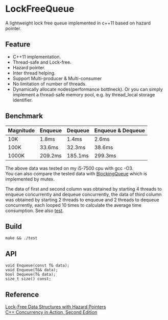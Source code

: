 # LockFreeQueue
A lightweight lock free queue implemented in c++11 based on hazard pointer.
## Feature
  * C++11 implementation.
  * Thread-safe and Lock-free. 
  * Hazard pointer.
  * Inter thread helping.
  * Support Multi-producer & Multi-consumer
  * No limitation of number of threads.
  * Dynamically allocate nodes(performance bottlneck). Or you can simply implement a thread-safe memory pool, e.g. by thread_local   storage identifier.
## Benchmark

  Magnitude     | Enqueue     | Dequeue     | Enqueue & Dequeue|
  :-----------  | :-----------| :-----------| :-----------------
  10K           | 1.8ms       | 1.4ms       | 2.6ms
  100K          | 33.6ms      | 32.3ms      | 38.6ms
  1000K         | 209.2ms     | 185.1ms     | 299.3ms
  
The above data was tested on my i5-7500 cpu with gcc -O3.\
You can also compare the tested data with [BlockingQueue](https://github.com/bhhbazinga/BlockingQueue) which is implemented by mutex.

The data of first and second column was obtained by starting 4 threads to enqueue concurrently and dequeue concurrently, the data of third column was obtained by starting 2 threads to enqueue and 2 threads to dequeue concurrently, each looped 10 times to calculate the average time consumption.
See also [test](test.cc).
## Build
```
make && ./test
```
## API
```
void Enqueue(const T& data);
void Enqueue(T&& data);
bool Dequeue(T& data);
size_t size() const;
```
## Reference
[Lock-Free Data Structures with Hazard Pointers](https://www.drdobbs.com/lock-free-data-structures-with-hazard-po/184401890)\
[C++ Concurrency in Action, Second Edition](https://chenxiaowei.gitbook.io/c-concurrency-in-action-second-edition-2019/)
